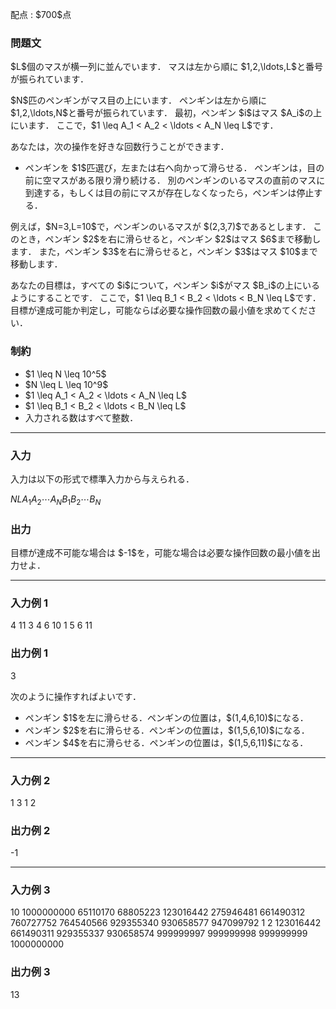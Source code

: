 
<div>

<span>

<span>

<p>
配点 : $700$点
</p>

<div>

<section>

### **問題文**

<p>
$L$個のマスが横一列に並んでいます．
マスは左から順に $1,2,\ldots,L$と番号が振られています．
</p>

<p>
$N$匹のペンギンがマス目の上にいます．
ペンギンは左から順に $1,2,\ldots,N$と番号が振られています．
最初，ペンギン $i$はマス $A_i$の上にいます．
ここで，$1 \leq A_1 < A_2 < \ldots < A_N \leq L$です．
</p>

<p>
あなたは，次の操作を好きな回数行うことができます．
</p>

<ul>

<li>
ペンギンを $1$匹選び，左または右へ向かって滑らせる．
ペンギンは，目の前に空マスがある限り滑り続ける．
別のペンギンのいるマスの直前のマスに到達する，もしくは目の前にマスが存在しなくなったら，ペンギンは停止する．
</li>

</ul>

<p>
例えば，$N=3,L=10$で，ペンギンのいるマスが $(2,3,7)$であるとします．
このとき，ペンギン $2$を右に滑らせると，ペンギン $2$はマス $6$まで移動します．
また，ペンギン $3$を右に滑らせると，ペンギン $3$はマス $10$まで移動します．
</p>

<p>
あなたの目標は，すべての $i$について，ペンギン $i$がマス $B_i$の上にいるようにすることです．
ここで，$1 \leq B_1 < B_2 < \ldots < B_N \leq L$です．
目標が達成可能か判定し，可能ならば必要な操作回数の最小値を求めてください．
</p>

</section>

</div>

<div>

<section>

### **制約**

<ul>

<li>
$1 \leq N \leq 10^5$
</li>

<li>
$N \leq L \leq 10^9$
</li>

<li>
$1 \leq A_1 < A_2 < \ldots < A_N \leq L$
</li>

<li>
$1 \leq B_1 < B_2 < \ldots < B_N \leq L$
</li>

<li>
入力される数はすべて整数．
</li>

</ul>

</section>

</div>

---

<div>

<div>

<section>

### **入力**

<p>
入力は以下の形式で標準入力から与えられる．
</p>

<div>

$N$$L$$A_1$$A_2$$\cdots$$A_N$$B_1$$B_2$$\cdots$$B_N$
</div>

</section>

</div>

<div>

<section>

### **出力**

<p>
目標が達成不可能な場合は $-1$を，可能な場合は必要な操作回数の最小値を出力せよ．
</p>

</section>

</div>

</div>

---

<div>

<section>

### **入力例 1**

<div>

4 11
3 4 6 10
1 5 6 11

</div>

</section>

</div>

<div>

<section>

### **出力例 1**

<div>

3

</div>

<p>
次のように操作すればよいです．
</p>

<ul>

<li>
ペンギン $1$を左に滑らせる．ペンギンの位置は，$(1,4,6,10)$になる．
</li>

<li>
ペンギン $2$を右に滑らせる．ペンギンの位置は，$(1,5,6,10)$になる．
</li>

<li>
ペンギン $4$を右に滑らせる．ペンギンの位置は，$(1,5,6,11)$になる．
</li>

</ul>

</section>

</div>

---

<div>

<section>

### **入力例 2**

<div>

1 3
1
2

</div>

</section>

</div>

<div>

<section>

### **出力例 2**

<div>

-1

</div>

</section>

</div>

---

<div>

<section>

### **入力例 3**

<div>

10 1000000000
65110170 68805223 123016442 275946481 661490312 760727752 764540566 929355340 930658577 947099792
1 2 123016442 661490311 929355337 930658574 999999997 999999998 999999999 1000000000

</div>

</section>

</div>

<div>

<section>

### **出力例 3**

<div>

13

</div>

</section>

</div>

</span>

</span>

</div>
